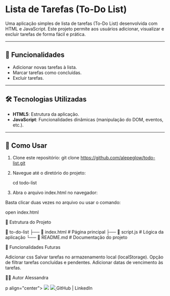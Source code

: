 # Lista de Tarefas (To-Do List)

Uma aplicação simples de lista de tarefas (To-Do List) desenvolvida com HTML e JavaScript. Este projeto permite aos usuários adicionar, visualizar e excluir tarefas de forma fácil e prática.

---

## 🎯 Funcionalidades

- Adicionar novas tarefas à lista.
- Marcar tarefas como concluídas.
- Excluir tarefas.

---

## 🛠️ Tecnologias Utilizadas

- **HTML5**: Estrutura da aplicação.
- **JavaScript**: Funcionalidades dinâmicas (manipulação do DOM, eventos, etc.).

---

## 🚀 Como Usar

1. Clone este repositório:
   git clone https://github.com/alepeglow/todo-list.git

2. Navegue até o diretório do projeto:   
  
    cd todo-list

3. Abra o arquivo index.html no navegador:

Basta clicar duas vezes no arquivo ou usar o comando:

open index.html

📂 Estrutura do Projeto

📁 to-do-list
├── 📄 index.html         # Página principal
├── 📄 script.js          # Lógica da aplicação
└── 📄 README.md          # Documentação do projeto

📝 Funcionalidades Futuras

 Adicionar css
 Salvar tarefas no armazenamento local (localStorage).
 Opção de filtrar tarefas concluídas e pendentes.
 Adicionar datas de vencimento às tarefas.

 👨‍💻 Autor
Alessandra

p align="center">
   <a href="https://www.linkedin.com/in/alessandra-peglow/"><img src="https://img.shields.io/badge/-alepeglow-purple?style=flat&logo=Linkedin&logoColor=white" target="_blank"/></a>
  <a href="https://github.com/alepeglow"><img src="https://cdn-icons-png.flaticon.com/512/25/25231.png" target="_blank">
  </a>
GitHub | LinkedIn
